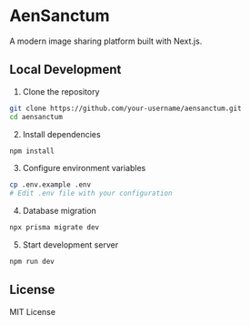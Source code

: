 # AenSanctum

A modern image sharing platform built with Next.js.

## Local Development

1. Clone the repository
```bash
git clone https://github.com/your-username/aensanctum.git
cd aensanctum
```

2. Install dependencies
```bash
npm install
```

3. Configure environment variables
```bash
cp .env.example .env
# Edit .env file with your configuration
```

4. Database migration
```bash
npx prisma migrate dev
```

5. Start development server
```bash
npm run dev
```

## License

MIT License
